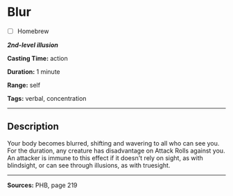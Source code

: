 # Blur

- [ ] Homebrew

***2nd-level illusion***

**Casting Time:** action

**Duration:** 1 minute

**Range:** self

**Tags:** verbal, concentration

---

## Description
Your body becomes blurred, shifting and wavering to all who can see you.
For the duration, any creature has disadvantage on Attack Rolls against you.
An attacker is immune to this effect if it doesn't rely on sight, as with blindsight, or can see through illusions, as with truesight.

---

**Sources:** PHB, page 219
